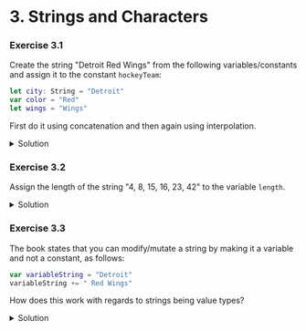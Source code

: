 
# 3. Strings and Characters

### Exercise 3.1

Create the string "Detroit Red Wings" from the following variables/constants and assign it to the constant `hockeyTeam`:

```Swift
let city: String = "Detroit"
var color = "Red"
let wings = "Wings"
```

First do it using concatenation and then again using interpolation.

<details>
<summary>Solution</summary>
  
```Swift
let city: String = "Detroit"
var color = "Red"
let wings = "Wings"

let hockeyTeam1 = city + " " + color + " " + wings
let hockeyTeam2 = "\(city) \(color) \(wings)"
```
</details>

### Exercise 3.2

Assign the length of the string "4, 8, 15, 16, 23, 42" to the variable `length`.

<details>
<summary>Solution</summary>

```Swift
let length = "4, 8, 15, 16, 23, 42".characters.count
```
</details>

### Exercise 3.3

The book states that you can modify/mutate a string by making it a variable and not a constant, as follows:

```Swift
var variableString = "Detroit"
variableString += " Red Wings"
```

How does this work with regards to strings being value types?

<details>
<summary>Solution</summary>
It is not obvious how it works. Most of the time, strings will be copied (although they're actually referenced until they are mutated for optimization reasons, but you can consider them to be copies). However, some operations will actually modify the buffer where the string is stored in memory. These operations, such as .append(), are marked with the keyword `mutating` in the String reference documentation.

So, the question is, what is the `+=` operator treated as in the example? Is it treated as:

```Swift
var variableString = "Detroit" + " Red Wings"
```

OR, is it treated as:

```Swift
var variableString = "Detroit"
variableString.append(" Red Wings")
```

My guess is the latter. However, if the buffer is filled up, a new buffer will be allocated and the string will be copied anyway. Depending on how Swift allocates string buffers, it may or may not matter. Feel free to look this up and educate us. :-)
</details>




